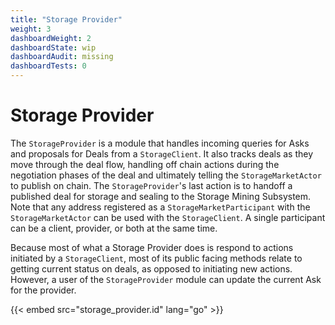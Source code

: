 ```yaml
---
title: "Storage Provider"
weight: 3
dashboardWeight: 2
dashboardState: wip
dashboardAudit: missing
dashboardTests: 0
---
```


# Storage Provider

The `StorageProvider` is a module that handles incoming queries for Asks and proposals for Deals from a `StorageClient`. It also tracks deals as they move through the deal flow, handling off chain actions during the negotiation phases of the deal and ultimately telling the `StorageMarketActor` to publish on chain. The `StorageProvider`'s last action is to handoff a published deal for storage and sealing to the Storage Mining Subsystem. Note that any address registered as a `StorageMarketParticipant` with the `StorageMarketActor` can be used with the `StorageClient`. A single participant can be a client, provider, or both at the same time.

Because most of what a Storage Provider does is respond to actions initiated by a `StorageClient`, most of its public facing methods relate to getting current status on deals, as opposed to initiating new actions. However, a user of the `StorageProvider` module can update the current Ask for the provider.

{{< embed src="storage_provider.id" lang="go" >}}

<!-- # Storage Provider State Machine -->
